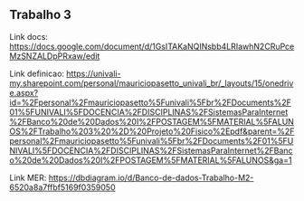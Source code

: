 ## Trabalho 3

Link docs: https://docs.google.com/document/d/1GsITAKaNQINsbb4LRIawhN2CRuPceMzSNZALDpPRxaw/edit

Link definicao: https://univali-my.sharepoint.com/personal/mauriciopasetto_univali_br/_layouts/15/onedrive.aspx?id=%2Fpersonal%2Fmauriciopasetto%5Funivali%5Fbr%2FDocuments%2F01%5FUNIVALI%5FDOCENCIA%2FDISCIPLINAS%2FSistemasParaInternet%2FBanco%20de%20Dados%20I%2FPOSTAGEM%5FMATERIAL%5FALUNOS%2FTrabalho%203%20%2D%20Projeto%20Fisico%2Epdf&parent=%2Fpersonal%2Fmauriciopasetto%5Funivali%5Fbr%2FDocuments%2F01%5FUNIVALI%5FDOCENCIA%2FDISCIPLINAS%2FSistemasParaInternet%2FBanco%20de%20Dados%20I%2FPOSTAGEM%5FMATERIAL%5FALUNOS&ga=1

Link MER: https://dbdiagram.io/d/Banco-de-dados-Trabalho-M2-6520a8a7ffbf5169f0359050
